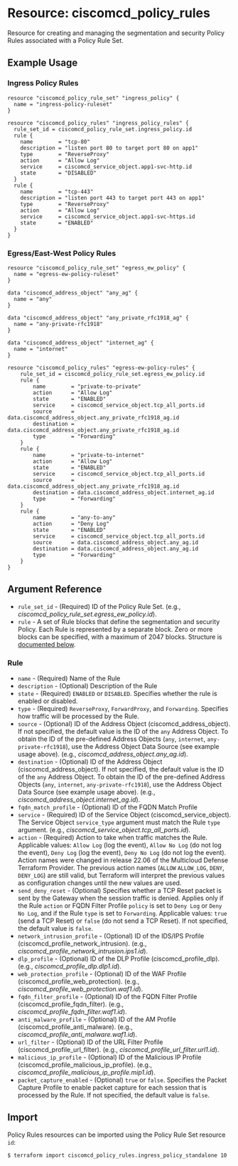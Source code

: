 # Resource: ciscomcd_policy_rules
Resource for creating and managing the segmentation and security Policy Rules associated with a Policy Rule Set.

## Example Usage

### Ingress Policy Rules
```hcl
resource "ciscomcd_policy_rule_set" "ingress_policy" {
  name = "ingress-policy-ruleset"
}

resource "ciscomcd_policy_rules" "ingress_policy_rules" {
  rule_set_id = ciscomcd_policy_rule_set.ingress_policy.id
  rule {
    name        = "tcp-80"
    description = "listen port 80 to target port 80 on app1"
    type        = "ReverseProxy"
    action      = "Allow Log"
    service     = ciscomcd_service_object.app1-svc-http.id
    state       = "DISABLED"
  }
  rule {
    name        = "tcp-443"
    description = "listen port 443 to target port 443 on app1"
    type        = "ReverseProxy"
    action      = "Allow Log"
    service     = ciscomcd_service_object.app1-svc-https.id
    state       = "ENABLED"
  }
}
```

### Egress/East-West Policy Rules
```hcl
resource "ciscomcd_policy_rule_set" "egress_ew_policy" {
  name = "egress-ew-policy-ruleset"
}

data "ciscomcd_address_object" "any_ag" {
  name = "any"
}

data "ciscomcd_address_object" "any_private_rfc1918_ag" {
  name = "any-private-rfc1918"
}

data "ciscomcd_address_object" "internet_ag" {
  name = "internet"
}

resource "ciscomcd_policy_rules" "egress-ew-policy-rules" {
	rule_set_id = ciscomcd_policy_rule_set.egress_ew_policy.id
	rule {
		name        = "private-to-private"
		action      = "Allow Log"
		state       = "ENABLED"
		service     = ciscomcd_service_object.tcp_all_ports.id
		source      = data.ciscomcd_address_object.any_private_rfc1918_ag.id
		destination = data.ciscomcd_address_object.any_private_rfc1918_ag.id
		type        = "Forwarding"
	}
	rule {
		name        = "private-to-internet"
		action      = "Allow Log"
		state       = "ENABLED"
		service     = ciscomcd_service_object.tcp_all_ports.id
		source      = data.ciscomcd_address_object.any_private_rfc1918_ag.id
		destination = data.ciscomcd_address_object.internet_ag.id
		type        = "Forwarding"
	}
	rule {
		name        = "any-to-any"
		action      = "Deny Log"
		state       = "ENABLED"
		service     = ciscomcd_service_object.tcp_all_ports.id
		source      = data.ciscomcd_address_object.any_ag.id
		destination = data.ciscomcd_address_object.any_ag.id
		type        = "Forwarding"
	}
}
```

## Argument Reference
* `rule_set_id` - (Required) ID of the Policy Rule Set. (e.g., *ciscomcd_policy_rule_set.egress_ew_policy.id*).
* `rule` - A set of Rule blocks that define the segmentation and security Policy.  Each Rule is represented by a separate block.  Zero or more blocks can be specified, with a maximum of 2047 blocks. Structure is [documented below](#rule).

### Rule
* `name` - (Required) Name of the Rule
* `description` - (Optional) Description of the Rule
* `state` - (Required) `ENABLED` or `DISABLED`. Specifies whether the rule is enabled or disabled.
* `type` - (Required) `ReverseProxy`, `ForwardProxy`, and `Forwarding`.  Specifies how traffic will be processed by the Rule.
* `source` - (Optional) ID of the Address Object (ciscomcd_address_object). If not specified, the default value is the ID of the `any` Address Object.  To obtain the ID of the pre-defined Address Objects (`any`, `internet`, `any-private-rfc1918`), use the Address Object Data Source (see example usage above). (e.g., *ciscomcd_address_object.any_ag.id*).
* `destination` - (Optional) ID of the Address Object (ciscomcd_address_object). If not specified, the default value is the ID of the `any` Address Object.  To obtain the ID of the pre-defined Address Objects (`any`, `internet`, `any-private-rfc1918`), use the Address Object Data Source (see example usage above). (e.g., *ciscomcd_address_object.internet_ag.id*).
* `fqdn_match_profile` - (Optional) ID of the FQDN Match Profile
* `service` - (Required) ID of the Service Object (ciscomcd_service_object). The Service Object `service_type` argument must match the Rule `type` argument. (e.g., *ciscomcd_service_object.tcp_all_ports.id*).
* `action` - (Required) Action to take when traffic matches the Rule. Applicable values: `Allow Log` (log the event), `Allow No Log` (do not log the event), `Deny Log` (log the event), `Deny No Log` (do not log the event). Action names were changed in release 22.06 of the Multicloud Defense Terraform Provider. The previous action names (`ALLOW` `ALLOW_LOG`, `DENY`, `DENY_LOG`) are still valid, but Terraform will interpret the previous values as configuration changes until the new values are used.
* `send_deny_reset` - (Optional) Specifies whether a TCP Reset packet is sent by the Gateway when the session traffic is denied. Applies only if the Rule `action` or FQDN Filter Profile `policy` is set to `Deny Log` or `Deny No Log`, and if the Rule `type` is set to `Forwarding`. Applicable values: `true` (send a TCP Reset) or `false` (do not send a TCP Reset).  If not specified, the default value is `false`.
* `network_intrusion_profile` - (Optional) ID of the IDS/IPS Profile (ciscomcd_profile_network_intrusion). (e.g., *ciscomcd_profile_network_intrusion.ips1.id*).
* `dlp_profile` - (Optional) ID of the DLP Profile (ciscomcd_profile_dlp). (e.g., *ciscomcd_profile_dlp.dlp1.id*).
* `web_protection_profile` - (Optional) ID of the WAF Profile (ciscomcd_profile_web_protection). (e.g., *ciscomcd_profile_web_protection.waf1.id*).
* `fqdn_filter_profile` - (Optional) ID of the FQDN Filter Profile (ciscomcd_profile_fqdn_filter). (e.g., *ciscomcd_profile_fqdn_filter.waf1.id*).
* `anti_malware_profile` - (Optional) ID of the AM Profile (ciscomcd_profile_anti_malware). (e.g., *ciscomcd_profile_anti_malware.waf1.id*).
* `url_filter` - (Optional) ID of the URL Filter Profile (ciscomcd_profile_url_filter). (e.g., *ciscomcd_profile_url_filter.url1.id*).
* `malicious_ip_profile` - (Optional) ID of the Malicious IP Profile (ciscomcd_profile_malicious_ip_profile). (e.g., *ciscomcd_profile_malicious_ip_profile.mip1.id*).
* `packet_capture_enabled` - (Optional) `true` or `false`. Specifies the Packet Capture Profile to enable packet capture for each session that is processed by the Rule.  If not specified, the default value is `false`.

## Import
Policy Rules resources can be imported using the Policy Rule Set resource `id`:

```hcl
$ terraform import ciscomcd_policy_rules.ingress_policy_standalone 10
```